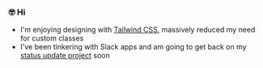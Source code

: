 ### 🤓 Hi

- I'm enjoying designing with [Tailwind CSS](https://tailwindcss.com/), massively reduced my need for custom classes
- I've been tinkering with Slack apps and am going to get back on my [status update project](https://github.com/JoshuaRobertson/fama) soon 
